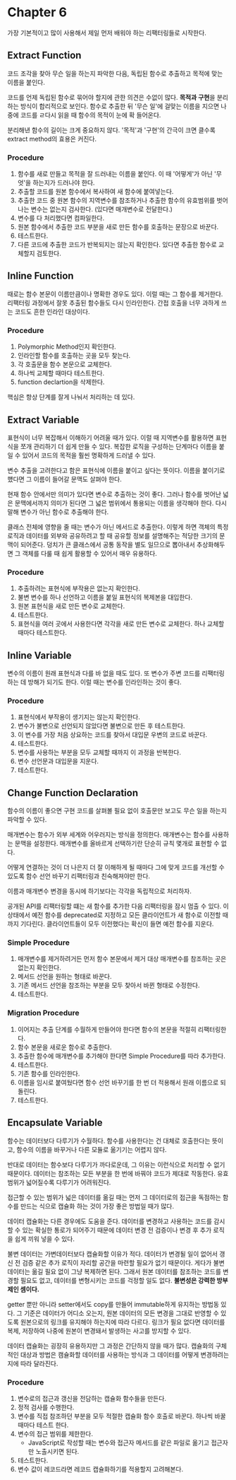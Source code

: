 # Chapter 6

가장 기본적이고 많이 사용해서 제일 먼저 배워야 하는 리팩터링들로 시작한다.

## Extract Function

코드 조각을 찾아 무슨 일을 하는지 파악한 다음, 독립된 함수로 추출하고 목적에 맞는 이름을 붙인다.

코드를 언제 독립된 함수로 묶어야 할지에 관한 의견은 수없이 많다.
**목적과 구현**을 분리하는 방식이 합리적으로 보인다.
함수로 추출한 뒤 '무슨 일'에 걸맞는 이름을 지으면 나중에 코드를 ㄹ다시 읽을 때 함수의 목적이 눈에 확 들어온다.

분리해낸 함수의 길이는 크게 중요하지 않다.
'목적'과 '구현'의 간극이 크면 클수록 extract method의 효용은 커진다.

### Procedure

1. 함수를 새로 만들고 목적을 잘 드러내는 이름을 붙인다. 이 때 '어떻게'가 아닌 '무엇'을 하는지가 드러나야 한다.
2. 추출할 코드를 원본 함수에서 복사하여 새 함수에 붙여넣는다.
3. 추출한 코드 중 원본 함수의 지역변수를 참조하거나 추출한 함수의 유효범위를 벗어나는 변수는 없는지 검사한다. (있다면 매개변수로 전달한다.)
4. 변수를 다 처리했다면 컴파일한다.
5. 원본 함수에서 추출한 코드 부분을 새로 만든 함수를 호출하는 문장으로 바꾼다.
6. 테스트한다.
7. 다른 코드에 추출한 코드가 반복되지는 않는지 확인한다. 있다면 추출한 함수로 교체할지 검토한다.

## Inline Function

때로는 함수 본문이 이름만큼이나 명확한 경우도 있다. 이럴 때는 그 함수를 제거한다. 
리팩터링 과정에서 잘못 추출된 함수들도 다시 인라인한다.
간접 호출을 너무 과하게 쓰는 코드도 흔한 인라인 대상이다.

### Procedure

1. Polymorphic Method인지 확인한다.
2. 인라인할 함수를 호출하는 곳을 모두 찾는다.
3. 각 호출문을 함수 본문으로 교체한다.
4. 하나씩 교체할 때마다 테스트한다.
5. function declartion을 삭제한다.

핵심은 항상 단계를 잘게 나눠서 처리하는 데 있다.

## Extract Variable

표현식이 너무 복잡해서 이해하기 어려울 때가 있다. 이럴 때 지역변수를 활용하면 표현식을 쪼개 관리하기 더 쉽게 만들 수 있다.
복잡한 로직을 구성하는 단계마다 이름을 붙일 수 있어서 코드의 목적을 훨씬 명확하게 드러낼 수 있다.

변수 추출을 고려한다고 함은 표현식에 이름을 붙이고 싶다는 뜻이다. 
이름을 붙이기로 헀다면 그 이름이 들어갈 문맥도 살펴야 한다.

현재 함수 안에서만 의미가 있다면 변수로 추출하는 것이 좋다. 
그러나 함수를 벗어난 넓은 문맥에서까지 의미가 된다면 그 넓은 범위에서 통용되는 이름을 생각해야 한다.
다시 말해 변수가 아닌 함수로 추출해야 한다.

클래스 전체에 영향을 줄 때는 변수가 아닌 메서드로 추출한다.
이렇게 하면 객체의 특정 로직과 데이터를 외부와 공유하려고 할 때 공유할 정보를 설명해주는 적당한 크기의 문맥이 되어준다.
덩치가 큰 클래스에서 공통 동작을 별도 일므으로 뽑아내서 추상화해두면 그 객체를 다룰 때 쉽게 활용할 수 있어서 매우 유용하다.

### Procedure

1. 추출하려는 표현식에 부작용은 없는지 확인한다.
2. 불변 변수를 하나 선언하고 이름을 붙일 표현식의 복제본을 대입한다.
3. 원본 표현식을 새로 만든 변수로 교체한다.
4. 테스트한다.
5. 표현식을 여러 곳에서 사용한다면 각각을 새로 만든 변수로 교체한다. 하나 교체할 때마다 테스트한다.

## Inline Variable

변수의 이름이 원래 표현식과 다를 바 없을 때도 있다. 또 변수가 주변 코드를 리팩터링하는 데 방해가 되기도 한다.
이럴 때는 변수를 인라인하는 것이 좋다.

### Procedure

1. 표현식에서 부작용이 생기지는 않는지 확인한다.
2. 변수가 불변으로 선언되지 않았다면 불변으로 만든 후 테스트한다.
3. 이 변수를 가장 처음 상요하는 코드를 찾아서 대입문 우변의 코드로 바꾼다.
4. 테스트한다.
5. 변수를 사용하는 부분을 모두 교체할 때까지 이 과정을 반복한다.
6. 변수 선언문과 대입문을 지운다.
7. 테스트한다.

## Change Function Declaration

함수의 이름이 좋으면 구현 코드를 살펴볼 필요 없이 호출문만 보고도 무슨 일을 하는지 파악할 수 있다.

매개변수는 함수가 외부 세계와 어우러지는 방식을 정의한다. 매개변수는 함수를 사용하는 문맥을 설정한다.
매개변수를 올바르게 선택하기란 단순히 규칙 몇개로 표현할 수 없다.

어떻게 연결하는 것이 더 나은지 더 잘 이해하게 될 때마다 그에 맞게 코드를 개선할 수 있도록 함수 선언 바꾸기 리팩터링과 친숙해져야만 한다.

이름과 매개변수 변경을 동시에 하기보다는 각각을 독립적으로 처리하자.

공개된 API를 리팩터링할 떄는 새 함수를 추가한 다음 리팩터링을 잠시 멈출 수 있다.
이 상태에서 예전 함수를 deprecated로 지정하고 모든 클라이언트가 새 함수로 이전할 때까지 기다린다.
클라이언트들이 모두 이전했다는 확신이 들면 예전 함수를 지운다.

### Simple Procedure

1. 매개변수를 제거하려거든 먼저 함수 본문에서 제거 대상 매개변수를 참조하는 곳은 없는지 확인한다.
2. 메서드 선언을 원하는 형태로 바꾼다.
3. 기존 메서드 선언을 참조하는 부분을 모두 찾아서 바뀐 형태로 수정한다.
4. 테스트한다.

### Migration Procedure

1. 이어지는 추출 단계를 수월하게 만들어야 한다면 함수의 본문을 적절히 리팩터링한다.
2. 함수 본문을 새로운 함수로 추출한다.
3. 추출한 함수에 매개변수를 추가해야 한다면 Simple Procedure를 따라 추가한다.
4. 테스트한다.
5. 기존 함수를 인라인한다.
6. 이름을 임시로 붙여뒀다면 함수 선언 바꾸기를 한 번 더 적용해서 원래 이름으로 되돌린다.
7. 테스트한다.

## Encapsulate Variable

함수는 데이터보다 다루기가 수월하다.
함수를 사용한다는 건 대체로 호출한다는 뜻이고, 함수의 이름을 바꾸거나 다른 모듈로 옮기기는 어렵지 않다.

반대로 데이터는 함수보다 다루기가 까다로운데, 그 이유는 이런식으로 처리할 수 없기 때문이다.
데이터는 참조하는 모든 부분을 한 번에 바꿔야 코드가 제대로 작동한다.
유효범위가 넓어질수록 다루기가 어려워진다.

접근할 수 있는 범위가 넓은 데이터를 옮길 때는 먼저 그 데이터로의 접근을 독점하는 함수를 만드는 식으로 캡슐화 하는 것이 가장 좋은 방법일 때가 많다. 

데이터 캡슐화는 다른 경우에도 도움을 준다. 
데이터를 변경하고 사용하는 코드를 감시할 수 있는 확실한 통로가 되어주기 때문에 
데이터 변경 전 검증이나 변경 후 추가 로직을 쉽게 끼워 넣을 수 있다.

불변 데이터는 가변데이터보다 캡슐화할 이유가 적다.
데이터가 변경될 일이 없어서 갱신 전 검증 같은 추가 로직이 자리할 공간을 마련할 필요가 없기 때문이다.
게다가 불변 데이터는 옮길 필요 없이 그냥 복제하면 된다.
그래서 원본 데이터를 참조하는 코드를 변경할 필요도 없고, 데이터를 변형시키는 코드를 걱정할 일도 없다.
**불변성은 강력한 방부제인 셈이다.**

getter 뿐만 아니라 setter에서도 copy를 만들어 immutable하게 유지하는 방법동 있다.
그 기준은 데이터가 어디소 오는지, 원본 데이터의 모든 변경을 그대로 반영할 수 있도록 원본으로의 링크를 유지해야 하는지에 따라 다르다.
링크가 필요 없다면 데이터를 복제, 저장하여 나중에 원본이 변경돼서 발생하는 사고를 방지할 수 있다.

데이터 캡슐화는 굉장히 유용하지만 그 과정은 간단하지 않을 때가 많다.
캡슐화의 구체적인 대상과 방법은 캠슐화할 데이터를 사용하는 방식과 그 데이터를 어떻게 변경하려는지에 따라 달라진다.

### Procedure

1. 변수로의 접근과 갱신을 전담하는 캡슐화 함수들을 만든다.
2. 정적 검사를 수행한다.
3. 변수를 직접 참조하던 부분을 모두 적절한 캡슐화 함수 호출로 바꾼다. 하나씩 바꿀 때마다 테스트 한다.
4. 변수의 접근 범위를 제한한다.
    - JavaScript로 작성할 때는 변수와 접근자 메서드를 같은 파일로 옮기고 접근자만 노출시키면 된다.
5. 테스트한다.
6. 변수 값이 레코드라면 레코드 캡슐화하기를 적용할지 고려해본다.


